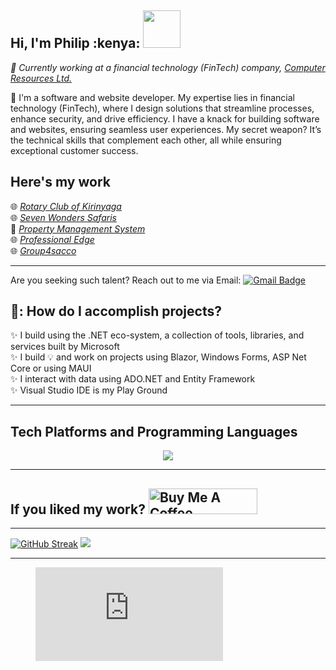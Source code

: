 <h2>Hi, I'm Philip :kenya: <img src="https://media.giphy.com/media/WUlplcMpOCEmTGBtBW/giphy.gif" width="60"> </h2>

<p>
<em>🏢 Currently working at a financial technology (FinTech) company, <a href="https://www.computeresources.co.ke">Computer Resources Ltd.</a> </em>
</p>

<p>
🌱 I'm a software and website developer. My expertise lies in financial technology (FinTech), where I design solutions that streamline processes, enhance security, and drive efficiency. I have a knack for building software and websites, ensuring seamless user experiences. My secret weapon? It’s the technical skills that complement each other, all while ensuring exceptional customer success.
</p>

## Here's my work
🌐<em> <a target="_blank" href="https://rotarykirinyaga.org">Rotary Club of Kirinyaga </a> </em> <br/>
🌐<em> <a target="_blank" href="https://www.sevenwonderssafaris.co.ke">Seven Wonders Safaris </a> </em> <br/>
🏢<em> <a target="_blank" href="https://www.computeresources.co.ke/Services/Property">Property Management System </a> </em> <br/>
🌐<em> <a target="_blank" href="https://professionaledge.co.ke/">Professional Edge </a> </em> <br/>
🌐<em> <a target="_blank" href="https://group4sacco.co.ke/">Group4sacco </a> </em> 

<hr/>

Are you seeking such talent? Reach out to me via Email: [![Gmail Badge](https://img.shields.io/badge/-njurunjoroge@gmail.com-c14438?style=flat-square&logo=Gmail&logoColor=white&link=mailto:njurunjoroge@gmail.com)](mailto:njurunjoroge@gmail.com)

## 🚢: How do I accomplish projects?
✨  I build using the .NET eco-system, a collection of tools, libraries, and services built by Microsoft <br/>
✨  I build 💡 and work on projects using Blazor, Windows Forms, ASP Net Core or using MAUI <br/>
✨  I interact with data using ADO.NET and Entity Framework <br/>
✨  Visual Studio IDE is my Play Ground <br/>

<hr/>

## Tech Platforms and Programming Languages

<p align="center">
  <a href="https://skillicons.dev">
    <img src="https://skillicons.dev/icons?i=github,azure,bootstrap,cs,dotnet,gcp,mysql,postman,visualstudio,windows"/>
  </a>
</p>
 
<hr/>

## If you liked my work? <a href="https://bmc.link/Njoro007" target="_blank"><img src="https://cdn.buymeacoffee.com/buttons/default-orange.png" alt="Buy Me A Coffee" height="41" width="174"></a>

<hr/>

[![GitHub Streak](https://streak-stats.demolab.com?user=Njoro007&theme=earth&border_radius=5)](https://git.io/streak-stats) <img src="https://github-readme-stats.vercel.app/api?username=Njoro007&show_icons=true&theme=dark"/>

<hr/>

<figure><embed src="https://wakatime.com/share/@96d68408-7022-4215-9fad-49e443748d7d/f1efbc82-58c0-4d6d-ac5d-d713400ca9a5.svg"></embed></figure>


